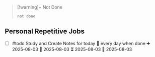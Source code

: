 > [!warning]+ Not Done
> ```tasks
> not done
> ```


## Personal Repetitive Jobs

- [ ] #todo Study and Create Notes for today 🔁 every day when done ➕ 2025-08-03 🛫 2025-08-03 ⏳ 2025-08-03 📅 2025-08-03